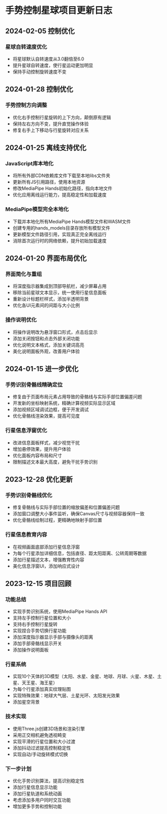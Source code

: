 # 手势控制星球项目更新日志

## 2024-02-05 控制优化

### 星球自转速度优化
- 将星球默认自转速度从3.0翻倍至6.0
- 提升星球自转速度，使行星运动更加明显
- 保持手动控制旋转速度不变

## 2024-01-28 控制优化

### 手势控制方向调整
- 优化右手控制行星旋转的上下方向，颠倒原有逻辑
- 保持左右方向不变，提升直觉操作体验
- 修复右手上下移动与行星旋转对应关系

## 2024-01-25 离线支持优化

### JavaScript库本地化
- 将所有外部CDN依赖库文件下载至本地libs文件夹
- 更新所有JS引用路径，使用本地资源
- 修改MediaPipe Hands初始化路径，指向本地文件
- 优化应用离线运行能力，提高稳定性和加载速度

### MediaPipe模型完全本地化
- 下载并本地化所有MediaPipe Hands模型文件和WASM文件
- 创建专用的hands_models目录存放所有模型文件
- 更新模型文件路径引用，实现真正完全离线运行
- 消除首次运行时的网络依赖，提升初始加载速度

## 2024-01-20 界面布局优化

### 界面简化与重组
- 将深度指示器集成到顶部导航栏，减少屏幕占用
- 移除当前星球文本显示，统一使用行星信息面板
- 重新设计标题栏样式，添加半透明背景
- 优化各UI元素间的间距与大小比例

### 操作说明优化
- 将操作说明改为悬浮窗口形式，点击后显示
- 添加关闭按钮和点击外部关闭功能
- 优化说明文本格式，添加关键词高亮
- 美化说明面板外观，改善用户体验

## 2024-01-15 进一步优化

### 手势识别骨骼线精确定位
- 修复由于页面布局元素占用导致的骨骼线与实际手部位置偏差问题
- 开发新的坐标映射系统，精确计算视频实际显示区域
- 添加视频区域调试边框，便于开发调试
- 优化骨骼线渲染效果，提高可见度

### 行星信息浮窗优化
- 改进信息面板样式，减少视觉干扰
- 增加悬停效果，提升用户体验
- 优化面板内容布局和尺寸
- 限制描述文本最大高度，避免干扰手势识别

## 2023-12-28 优化更新

### 手势识别骨骼线优化
- 修复骨骼线与实际手部位置的缩放偏差和位置偏差问题
- 添加窗口调整大小事件监听，确保Canvas尺寸与视频容器保持一致
- 优化骨骼线绘制过程，更精确地映射手部位置

### 行星信息教育内容
- 在视频画面底部添加行星信息浮窗
- 为每个行星添加详细信息，包括直径、距太阳距离、公转周期等数据
- 添加行星描述文本，增强教育性内容
- 美化信息浮窗UI，添加响应式设计

## 2023-12-15 项目回顾

### 功能总结
- 实现手势识别系统，使用MediaPipe Hands API
- 支持左手控制行星位置和大小
- 支持右手控制行星旋转
- 实现捏合手势切换行星功能
- 添加深度指示器显示手部与摄像头的距离
- 添加手部骨骼线显示开关
- 添加操作说明面板

### 行星系统
- 实现10个天体的3D模型（太阳、水星、金星、地球、月球、火星、木星、土星、天王星、海王星）
- 为每个行星添加真实纹理贴图
- 实现特殊效果：地球大气层、土星光环、太阳发光效果
- 添加星空背景

### 技术实现
- 使用Three.js创建3D场景和渲染引擎
- 采用正交相机避免透视畸变
- 实现平滑的行星位置和大小过渡
- 添加抖动过滤提高控制稳定性
- 实现自动/手动旋转模式切换

### 下一步计划
- 优化手势识别算法，提高识别稳定性
- 添加行星信息显示功能
- 添加行星轨道和系统动画
- 考虑添加多用户同时交互功能
- 增加更多手势和控制功能 